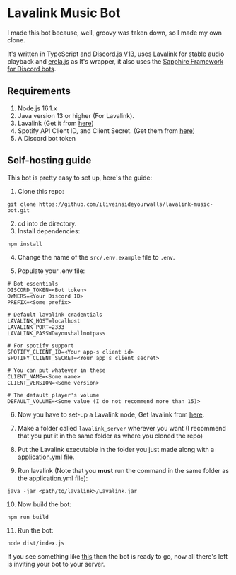 # Lavalink Music Bot

I made this bot because, well, groovy was taken down, so I made my own clone.

It's written in TypeScript and [Discord.js V13](https://github.com/discordjs/discord.js/), uses [Lavalink](https://github.com/freyacodes/Lavalink) for stable audio playback and [erela.js](https://github.com/MenuDocs/erela.js) as It's wrapper, it also uses the [Sapphire Framework for Discord bots](https://github.com/sapphiredev/framework/).

## Requirements

1. Node.js 16.1.x
2. Java version 13 or higher (For Lavalink).
3. Lavalink (Get it from [here](https://github.com/freyacodes/Lavalink/releases))
4. Spotify API Client ID, and Client Secret. (Get them from [here](https://developer.spotify.com/dashboard/applications))
5. A Discord bot token

## Self-hosting guide

This bot is pretty easy to set up, here's the guide:

1. Clone this repo:

```
git clone https://github.com/iliveinsideyourwalls/lavalink-music-bot.git
```

2. cd into de directory.
3. Install dependencies:

```
npm install
```

4. Change the name of the `src/.env.example` file to `.env`.

5. Populate your .env file:

```
# Bot essentials
DISCORD_TOKEN=<Bot token>
OWNERS=<Your Discord ID>
PREFIX=<Some prefix>

# Default lavalink cradentials
LAVALINK_HOST=localhost
LAVALINK_PORT=2333
LAVALINK_PASSWD=youshallnotpass

# For spotify support
SPOTIFY_CLIENT_ID=<Your app-s client id>
SPOTIFY_CLIENT_SECRET=<Your app's client secret>

# You can put whatever in these
CLIENT_NAME=<Some name>
CLIENT_VERSION=<Some version>

# The default player's volume
DEFAULT_VOLUME=<Some value (I do not recommend more than 15)>
```

6. Now you have to set-up a Lavalink node, Get lavalink from [here](https://github.com/freyacodes/Lavalink/releases).

7. Make a folder called `lavalink_server` wherever you want (I recommend that you put it in the same folder as where you cloned the repo)

8. Put the Lavalink executable in the folder you just made along with a [application.yml](https://github.com/freyacodes/Lavalink/blob/master/LavalinkServer/application.yml.example) file.

9. Run lavalink (Note that you **must** run the command in the same folder as the application.yml file):

```
java -jar <path/to/lavalink>/Lavalink.jar
```

10. Now build the bot:

```
npm run build
```

11. Run the bot:

```
node dist/index.js
```

If you see something like [this](https://i.imgur.com/1ewTEM5.png) then the bot is ready to go, now all there's left is inviting your bot to your server.
